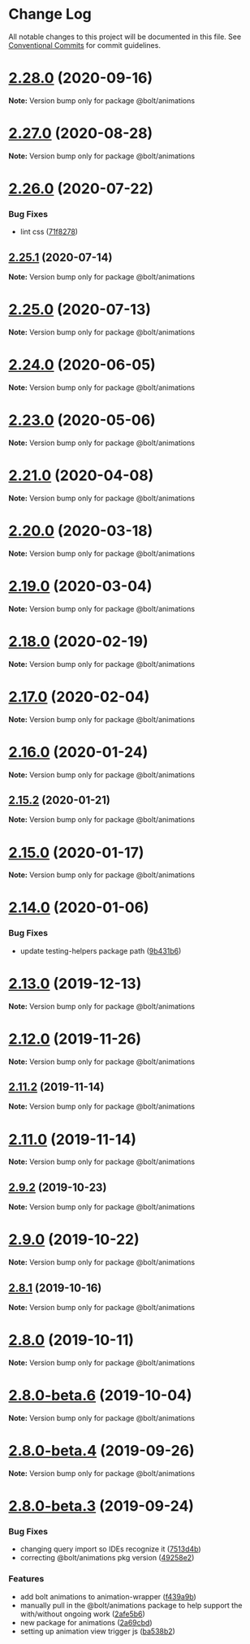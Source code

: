 # Change Log

All notable changes to this project will be documented in this file.
See [Conventional Commits](https://conventionalcommits.org) for commit guidelines.

# [2.28.0](https://github.com/bolt-design-system/bolt/tree/master/packages/animations/compare/v2.27.1...v2.28.0) (2020-09-16)

**Note:** Version bump only for package @bolt/animations





# [2.27.0](https://github.com/bolt-design-system/bolt/tree/master/packages/animations/compare/v2.27.0-alpha-calculator-2...v2.27.0) (2020-08-28)

**Note:** Version bump only for package @bolt/animations





# [2.26.0](https://github.com/bolt-design-system/bolt/tree/master/packages/animations/compare/v2.25.1...v2.26.0) (2020-07-22)


### Bug Fixes

* lint css ([71f8278](https://github.com/bolt-design-system/bolt/tree/master/packages/animations/commit/71f82780c9019c74abef977ab31f3304282854fc))





## [2.25.1](https://github.com/bolt-design-system/bolt/tree/master/packages/animations/compare/v2.25.0...v2.25.1) (2020-07-14)

**Note:** Version bump only for package @bolt/animations





# [2.25.0](https://github.com/bolt-design-system/bolt/tree/master/packages/animations/compare/v2.22.2...v2.25.0) (2020-07-13)

**Note:** Version bump only for package @bolt/animations





# [2.24.0](https://github.com/bolt-design-system/bolt/tree/master/packages/animations/compare/v2.23.0...v2.24.0) (2020-06-05)

**Note:** Version bump only for package @bolt/animations





# [2.23.0](https://github.com/bolt-design-system/bolt/tree/master/packages/animations/compare/v2.22.1...v2.23.0) (2020-05-06)

**Note:** Version bump only for package @bolt/animations





# [2.21.0](https://github.com/bolt-design-system/bolt/tree/master/packages/animations/compare/v2.20.2...v2.21.0) (2020-04-08)

**Note:** Version bump only for package @bolt/animations





# [2.20.0](https://github.com/bolt-design-system/bolt/tree/master/packages/animations/compare/v2.19.1...v2.20.0) (2020-03-18)

**Note:** Version bump only for package @bolt/animations





# [2.19.0](https://github.com/bolt-design-system/bolt/tree/master/packages/animations/compare/v2.18.1...v2.19.0) (2020-03-04)

**Note:** Version bump only for package @bolt/animations





# [2.18.0](https://github.com/bolt-design-system/bolt/tree/master/packages/animations/compare/v2.17.1...v2.18.0) (2020-02-19)

**Note:** Version bump only for package @bolt/animations





# [2.17.0](https://github.com/bolt-design-system/bolt/tree/master/packages/animations/compare/v2.16.3...v2.17.0) (2020-02-04)

**Note:** Version bump only for package @bolt/animations





# [2.16.0](https://github.com/bolt-design-system/bolt/tree/master/packages/animations/compare/v2.15.2...v2.16.0) (2020-01-24)

**Note:** Version bump only for package @bolt/animations





## [2.15.2](https://github.com/bolt-design-system/bolt/tree/master/packages/animations/compare/v2.15.1...v2.15.2) (2020-01-21)

**Note:** Version bump only for package @bolt/animations





# [2.15.0](https://github.com/bolt-design-system/bolt/tree/master/packages/animations/compare/v2.14.3...v2.15.0) (2020-01-17)

**Note:** Version bump only for package @bolt/animations





# [2.14.0](https://github.com/bolt-design-system/bolt/tree/master/packages/animations/compare/v2.13.3...v2.14.0) (2020-01-06)


### Bug Fixes

* update testing-helpers package path ([9b431b6](https://github.com/bolt-design-system/bolt/tree/master/packages/animations/commit/9b431b6))





# [2.13.0](https://github.com/bolt-design-system/bolt/tree/master/packages/animations/compare/v2.12.1...v2.13.0) (2019-12-13)

**Note:** Version bump only for package @bolt/animations





# [2.12.0](https://github.com/bolt-design-system/bolt/tree/master/packages/animations/compare/v2.11.4...v2.12.0) (2019-11-26)

**Note:** Version bump only for package @bolt/animations





## [2.11.2](https://github.com/bolt-design-system/bolt/tree/master/packages/animations/compare/v2.11.1...v2.11.2) (2019-11-14)

**Note:** Version bump only for package @bolt/animations





# [2.11.0](https://github.com/bolt-design-system/bolt/tree/master/packages/animations/compare/v2.10.0...v2.11.0) (2019-11-14)

**Note:** Version bump only for package @bolt/animations





## [2.9.2](https://github.com/bolt-design-system/bolt/tree/master/packages/animations/compare/v2.9.1...v2.9.2) (2019-10-23)

**Note:** Version bump only for package @bolt/animations





# [2.9.0](https://github.com/bolt-design-system/bolt/tree/master/packages/animations/compare/v2.8.3...v2.9.0) (2019-10-22)

**Note:** Version bump only for package @bolt/animations





## [2.8.1](https://github.com/bolt-design-system/bolt/tree/master/packages/animations/compare/v2.8.0...v2.8.1) (2019-10-16)

**Note:** Version bump only for package @bolt/animations





# [2.8.0](https://github.com/bolt-design-system/bolt/tree/master/packages/animations/compare/v2.8.0-beta.6...v2.8.0) (2019-10-11)

**Note:** Version bump only for package @bolt/animations





# [2.8.0-beta.6](https://github.com/bolt-design-system/bolt/tree/master/packages/animations/compare/v2.8.0-beta.5...v2.8.0-beta.6) (2019-10-04)

**Note:** Version bump only for package @bolt/animations





# [2.8.0-beta.4](https://github.com/bolt-design-system/bolt/tree/master/packages/animations/compare/v2.8.0-beta.3...v2.8.0-beta.4) (2019-09-26)

**Note:** Version bump only for package @bolt/animations





# [2.8.0-beta.3](https://github.com/bolt-design-system/bolt/tree/master/packages/animations/compare/v2.7.1...v2.8.0-beta.3) (2019-09-24)


### Bug Fixes

* changing query import so IDEs recognize it ([7513d4b](https://github.com/bolt-design-system/bolt/tree/master/packages/animations/commit/7513d4b))
* correcting @bolt/animations pkg version ([49258e2](https://github.com/bolt-design-system/bolt/tree/master/packages/animations/commit/49258e2))


### Features

* add bolt animations to animation-wrapper ([f439a9b](https://github.com/bolt-design-system/bolt/tree/master/packages/animations/commit/f439a9b))
* manually pull in the @bolt/animations package to help support the with/without ongoing work ([2afe5b6](https://github.com/bolt-design-system/bolt/tree/master/packages/animations/commit/2afe5b6))
* new package for animations ([2a69cbd](https://github.com/bolt-design-system/bolt/tree/master/packages/animations/commit/2a69cbd))
* setting up animation view trigger js ([ba538b2](https://github.com/bolt-design-system/bolt/tree/master/packages/animations/commit/ba538b2))
